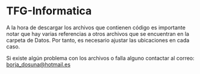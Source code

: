 # TFG-Informatica

A la hora de descargar los archivos que contienen código es importante notar que hay varias referencias a otros archivos que se encuentran en la carpeta de Datos. Por tanto, es necesario ajustar las ubicaciones en cada caso.

Si existe algún problema con los archivos o falla alguno contactar al correo: borja_dosuna@hotmail.es
